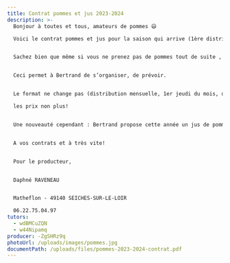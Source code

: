 ```yaml
---
title: Contrat pommes et jus 2023-2024
description: >-
  Bonjour à toutes et tous, amateurs de pommes 😃

  Voici le contrat pommes et jus pour la saison qui arrive (1ère distribution le 7 septembre).


  Sachez bien que même si vous ne prenez pas de pommes tout de suite , vous pouvez dès à présent retourner votre contrat complété.


  Ceci permet à Bertrand de s’organiser, de prévoir.


  Le format ne change pas (distribution mensuelle, 1er jeudi du mois, de septembre à février, (n'oubliez pas votre contenant), 

  les prix non plus!


  Une nouveauté cependant : Bertrand propose cette année un jus de pommes pétillant au tarif de 3.50€/L,


  A vos contrats et à très vite!


  Pour le producteur,


  Daphné RAVENEAU


  Matheflon - 49140 SEICHES-SUR-LE-LOIR

  06.22.75.04.97
tutors:
  - wdBMCuZQN
  - w44Nipamq
producer: -ZgSHRz9q
photoUrl: /uploads/images/pommes.jpg
documentPath: /uploads/files/pommes-2023-2024-contrat.pdf
---
```

